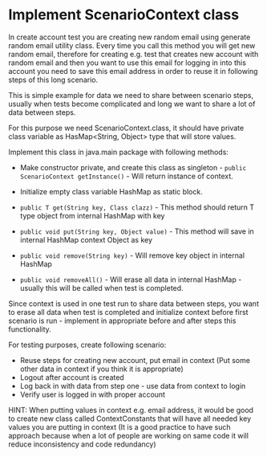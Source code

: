 # Implement ScenarioContext class

In create account test you are creating new random email using generate random email utility class. Every time you call this method you will get new random email, therefore for creating e.g. test that creates new account with random email and then you want to use this email for logging in into this account you need to save this email address in order to reuse it in following steps of this long scenario.

This is simple example for data we need to share between scenario steps, usually when tests become complicated and long we want to share a lot of data between steps.

For this purpose we need ScenarioContext.class, it should have private class variable as HasMap<String, Object> type that will store values.

Implement this class in java.main package with following methods:

* Make constructor private, and create this class as singleton - `public ScenarioContext getInstance()` - Will return instance of context.

* Initialize empty class variable HashMap as static block.

* `public T get(String key, Class clazz)` - This method should return T type object from internal HashMap with key

* `public void put(String key, Object value)` - This method will save in internal HashMap context Object as key

* `public void remove(String key)` - Will remove key object in internal HashMap

* `public void removeAll()` - Will erase all data in internal HashMap - usually this will be called when test is completed.

Since context is used in one test run to share data between steps, you want to erase all data when test is completed and initialize context before first scenario is run - implement in appropriate before and after steps this functionality.

For testing purposes, create following scenario:

* Reuse steps for creating new account, put email in context (Put some other data in context if you think it is appropriate)
* Logout after account is created
* Log back in with data from step one - use data from context to login
* Verify user is logged in with proper account

HINT: When putting values in context e.g. email address, it would be good to create new class called ContextConstants that will have all needed key values you are putting in context (It is a good practice to have such approach because when a lot of people are working on same code it will reduce inconsistency and code redundancy)
